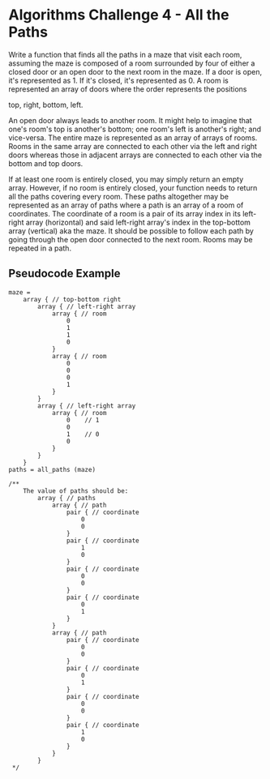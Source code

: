 # Algorithms Challenge 4 - All the Paths

Write a function that finds all the paths in a maze that visit each room, assuming the maze is composed of a room surrounded
by four of either a closed door or an open door to the next room in the maze. If a door is open, it's represented as 1. If it's
closed, it's represented as 0. A room is represented an array of doors where the order represents the positions 

top, right, bottom, left. 

An open door always leads to another room. It might help to imagine that one's room's top is another's bottom; one room's left
is another's right; and vice-versa. The entire maze is represented as an array of arrays of rooms. Rooms in the same array are connected
to each other via the left and right doors whereas those in adjacent arrays are connected to each other via the bottom and top doors.

If at least one room is entirely closed, you may simply return an empty array. However, if no room is entirely closed, your function
needs to return all the paths covering every room. These paths altogether may be represented as an array of paths where a path is an array
of a room of coordinates. The coordinate of a room is a pair of its array index in its left-right array (horizontal) and said left-right array's index in the
top-bottom array (vertical) aka the maze. It should be possible to follow each path by going through the open door connected to the next room. Rooms may be 
repeated in a path.

## Pseudocode Example

```
maze =
    array { // top-bottom right
        array { // left-right array
            array { // room
                0
                1
                1
                0
            }
            array { // room
                0
                0
                0
                1
            }
        }
        array { // left-right array
            array { // room
                0    // 1
                0
                1    // 0
                0
            }
        }
    }
paths = all_paths (maze)

/**
    The value of paths should be:
        array { // paths
            array { // path
                pair { // coordinate
                    0
                    0
                }
                pair { // coordinate
                    1
                    0
                }
                pair { // coordinate
                    0
                    0
                }
                pair { // coordinate
                    0
                    1
                }
            }
            array { // path
                pair { // coordinate
                    0
                    0
                }
                pair { // coordinate
                    0
                    1
                }
                pair { // coordinate
                    0
                    0
                }
                pair { // coordinate
                    1
                    0
                }
            }
        }
 */
```
